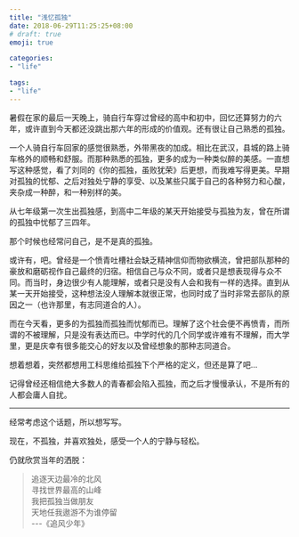 ```yaml
---
title: "浅忆孤独"
date: 2018-06-29T11:25:25+08:00
# draft: true
emoji: true

categories:
- "life"

tags:
- "life"
---
```


暑假在家的最后一天晚上，骑自行车穿过曾经的高中和初中，回忆还算努力的六年，或许直到今天都还没跳出那六年的形成的价值观。还有很让自己熟悉的孤独。

一个人骑自行车回家的感觉很熟悉，外带黑夜的加成。相比在武汉，县城的路上骑车格外的顺畅和舒服。而那种熟悉的孤独，更多的成为一种类似醉的美感。一直想写这种感觉，看了刘同的《你的孤独，虽败犹荣》后更想，而我难写得更美。早期对孤独的忧郁、之后对独处宁静的享受、以及某些只属于自己的各种努力和心酸，夹杂成一种醉，和一种别样的美。

从七年级第一次生出孤独感，到高中二年级的某天开始接受与孤独为友，曾在所谓的孤独中忧郁了三四年。

那个时候也经常问自己，是不是真的孤独。

或许有，吧。曾经是一个愤青吐槽社会缺乏精神信仰而物欲横流，曾把部队那种的豪放和磨砺视作自己最终的归宿。相信自己与众不同，或者只是想表现得与众不同。而当时，身边很少有人能理解，或者只是没有人会和我有一样的选择。直到从某一天开始接受，这种想法没人理解本就很正常，也同时成了当时非常去部队的原因之一（也许那里，有志同道合的人）。

而在今天看，更多的为孤独而孤独而忧郁而已。理解了这个社会便不再愤青，而所谓的不被理解，只是没有表达而已。中学时代的几个同学或许难有不理解，而大学里，更是庆幸有很多能交心的好友以及曾经想象的那种志同道合。

想着想着，突然都想用工科思维给孤独下个严格的定义，但还是算了吧...

记得曾经还相信绝大多数人的青春都会陷入孤独，而之后才慢慢承认，不是所有的人都会庸人自扰。

---

经常考虑这个话题，所以想写写。

现在，不孤独，并喜欢独处，感受一个人的宁静与轻松。


仍就欣赏当年的洒脱：

> 
> 追逐天边最冷的北风  
> 寻找世界最高的山峰  
> 我把孤独当做朋友  
> 天地任我遨游不为谁停留  
>        ---《追风少年》
